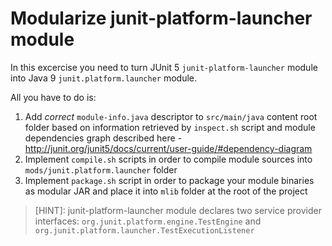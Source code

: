 # Modularize junit-platform-launcher module

In this excercise you need to turn JUnit 5 `junit-platform-launcher` module into Java 9 `junit.platform.launcher` module.

All you have to do is:
1. Add *correct* `module-info.java` descriptor to `src/main/java` content root folder
based on information retrieved by `inspect.sh` script and module dependencies graph described here - http://junit.org/junit5/docs/current/user-guide/#dependency-diagram
2. Implement `compile.sh` scripts in order to compile module sources into `mods/junit.platform.launcher` folder
3. Implement `package.sh` script in order to package your module binaries as modular JAR and place it into `mlib` folder at the root of the project

> [HINT]: junit-platform-launcher module declares two service provider interfaces:
`org.junit.platform.engine.TestEngine` and `org.junit.platform.launcher.TestExecutionListener`
